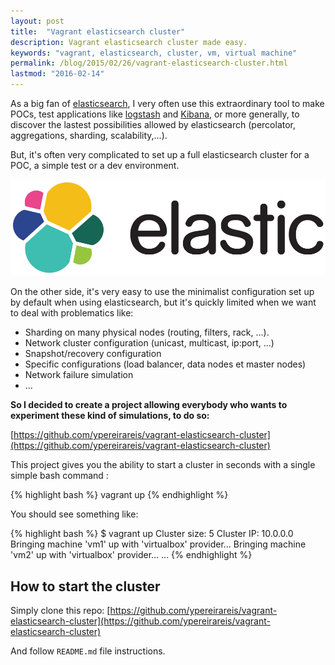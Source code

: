```yaml
---
layout: post
title:  "Vagrant elasticsearch cluster"
description: Vagrant elasticsearch cluster made easy.
keywords: "vagrant, elasticsearch, cluster, vm, virtual machine"
permalink: /blog/2015/02/26/vagrant-elasticsearch-cluster.html
lastmod: "2016-02-14"
---
```


As a big fan of [elasticsearch](http://www.elasticsearch.org/), I very often use this extraordinary tool to make POCs, test applications like [logstash](http://logstash.net/) and [Kibana](http://www.elasticsearch.org/overview/kibana/), or more generally, to discover the lastest possibilities allowed by elasticsearch (percolator, aggregations, sharding, scalability,…).

But, it's often very complicated to set up a full elasticsearch cluster for a POC, a simple test or a dev environment.

![Elasticsearch](/assets/images/posts/elastic.png)

On the other side, it's very easy to use the minimalist configuration set up by default when using elasticsearch, but it's quickly limited when we want to deal with problematics like:

- Sharding on many physical nodes (routing, filters, rack, …).
- Network cluster configuration (unicast, multicast, ip:port, …)
- Snapshot/recovery configuration
- Specific configurations (load balancer, data nodes et master nodes)
- Network failure simulation
- …

**So I decided to create a project allowing everybody who wants to experiment these kind of simulations, to do so:**

[https://github.com/ypereirareis/vagrant-elasticsearch-cluster](https://github.com/ypereirareis/vagrant-elasticsearch-cluster)

This project gives you the ability to start a cluster in seconds with a single simple bash command :


{% highlight bash %}
vagrant up
{% endhighlight %}

You should see something like:

{% highlight bash %}
$ vagrant up
Cluster size: 5
Cluster IP: 10.0.0.0
Bringing machine 'vm1' up with 'virtualbox' provider...
Bringing machine 'vm2' up with 'virtualbox' provider...
...
{% endhighlight %}

## How to start the cluster

Simply clone this repo:
[https://github.com/ypereirareis/vagrant-elasticsearch-cluster](https://github.com/ypereirareis/vagrant-elasticsearch-cluster)

And follow `README.md` file instructions.
